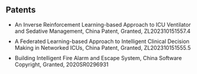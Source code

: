 ## Patents

<ul style="margin:0 0 15px;">
  <li style="margin-bottom: 10px;"><autocolor>An Inverse Reinforcement Learning-based Approach to ICU Ventilator and Sedative Management, China Patent, Granted, ZL202310151557.4</autocolor></li>
  <li style="margin-bottom: 10px;"><autocolor>A Federated Learning-based Approach to Intelligent Clinical Decision Making in Networked ICUs, China Patent, Granted, ZL202310151555.5</autocolor></li>
  <li><autocolor>Building Intelligent Fire Alarm and Escape System, China Software Copyright, Granted, 2020SR0296931</autocolor></li>
</ul>
